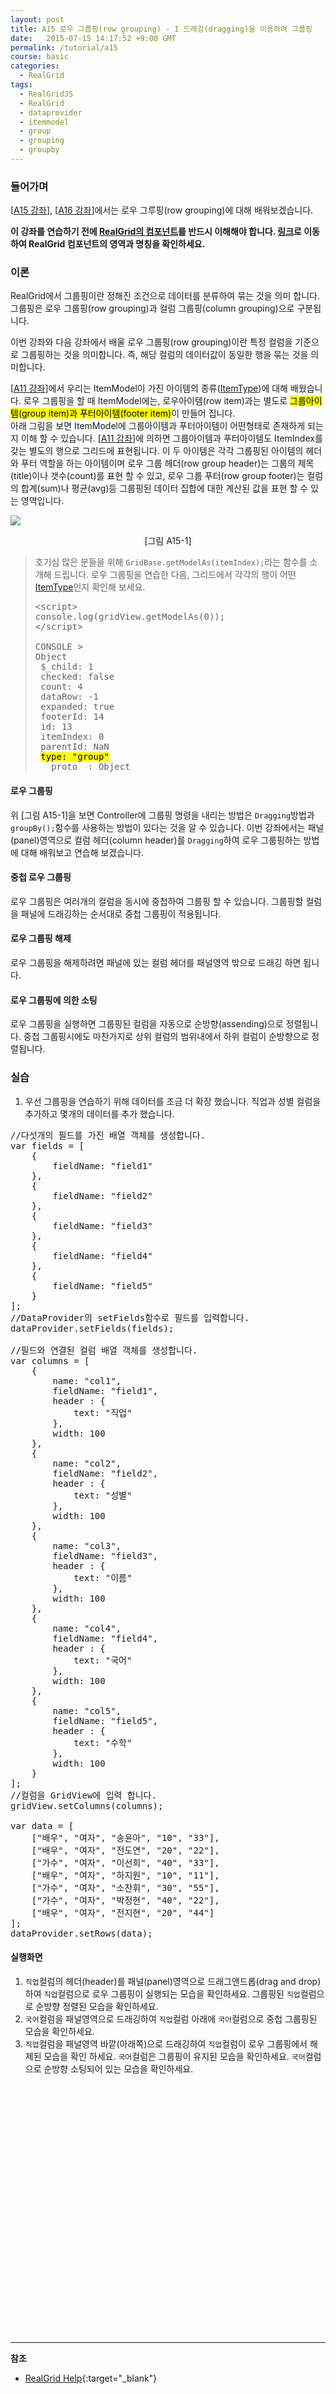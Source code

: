 ```yaml
---
layout: post
title: A15 로우 그룹핑(row grouping) - I 드래깅(dragging)을 이용하여 그룹핑
date:   2015-07-15 14:17:52 +9:00 GMT
permalink: /tutorial/a15
course: basic
categories: 
  - RealGrid
tags: 
  - RealGridJS
  - RealGrid
  - dataprovider
  - itemmodel
  - group
  - grouping
  - groupby
---
```


<script type="text/javascript" src="/script/dlgrids_eval.js"></script>
<script type="text/javascript" src="/script/realgridjs.js"></script>

<script>
var gridView;
var dataProvider;
    
$(document).ready( function() {

    RealGridJS.setTrace(false);
    RealGridJS.setRootContext("/script");
    
    dataProvider = new RealGridJS.LocalDataProvider();
    gridView = new RealGridJS.GridView("realgrid");
    gridView.setDataSource(dataProvider);

    //다섯개의 필드를 가진 배열 객체를 생성합니다.
    var fields = [
        {
            fieldName: "field1"
        },
        {
            fieldName: "field2"
        },
        {
            fieldName: "field3"
        },
        {
            fieldName: "field4"
        },
        {
            fieldName: "field5"
        }
    ];
    //DataProvider의 setFields함수로 필드를 입력합니다.
    dataProvider.setFields(fields);

    //필드와 연결된 컬럼 배열 객체를 생성합니다.
    var columns = [
        {
            name: "col1",
            fieldName: "field1",
            header : {
                text: "직업"
            },
            width: 100
        },
        {
            name: "col2",
            fieldName: "field2",
            header : {
                text: "성별"
            },
            width: 100
        },
        {
            name: "col3",
            fieldName: "field3",
            header : {
                text: "이름"
            },
            width: 100
        },
        {
            name: "col4",
            fieldName: "field4",
            header : {
                text: "국어"
            },
            width: 100
        },
        {
            name: "col5",
            fieldName: "field5",
            header : {
                text: "수학"
            },
            width: 100
        }
    ];
    //컬럼을 GridView에 입력 합니다.
    gridView.setColumns(columns);

    var data = [
        ["배우", "여자", "송윤아", "10", "33"],
        ["배우", "여자", "전도연", "20", "22"],
        ["가수", "여자", "이선희", "40", "33"],        
        ["배우", "여자", "하지원", "10", "11"],
        ["가수", "여자", "소찬휘", "30", "55"],        
        ["가수", "여자", "박정현", "40", "22"],        
        ["배우", "여자", "전지현", "20", "44"]
    ];
    dataProvider.setRows(data);
});
</script>

### 들어가며

\[[A15 강좌](/tutorial/a15)\], \[[A16 강좌](/tutorial/a16)\]에서는 로우 그루핑(row grouping)에 대해 배워보겠습니다. 

**이 강좌를 연습하기 전에 [RealGrid의 컴포넌트](http://demo.realgrid.com/Demo/Components)를 반드시 이해해야 합니다. [링크](http://demo.realgrid.com/Demo/Components)로 이동하여 RealGrid 컴포넌트의 영역과 명칭을 확인하세요.**

### 이론

RealGrid에서 그룹핑이란 정해진 조건으로 데이터를 분류하여 묶는 것을 의미 합니다. 그룹핑은 로우 그룹핑(row grouping)과 컬럼 그룹핑(column grouping)으로 구분됩니다.        

이번 강좌와 다음 강좌에서 배울 로우 그룹핑(row grouping)이란 특정 컬럼을 기준으로 그룹핑하는 것을 의미합니다. 즉, 해당 컬럼의 데이터값이 동일한 행을 묶는 것을 의미합니다.    

\[[A11 강좌](/tutorial/a11)\]에서 우리는 ItemModel이 가진 아이템의 종류([ItemType](http://help.realgrid.com/api/types/ItemType/))에 대해 배웠습니다. 로우 그룹핑을 할 때 ItemModel에는, 로우아이템(row item)과는 별도로 <mark>그룹아이템(group item)과 푸터아이템(footer item)</mark>이 만들어 집니다.  
아래 그림을 보면 ItemModel에 그룹아이템과 푸터아이템이 어떤형태로 존재하게 되는지 이해 할 수 있습니다. \[[A11 강좌](/tutorial/a11)\]에 의하면 그룹아이템과 푸터아이템도 ItemIndex를 갖는 별도의 행으로 그리드에 표현됩니다. 이 두 아이템은 각각 그룹핑된 아이템의 헤더와 푸터 역할을 하는 아이템이며 로우 그룹 헤더(row group header)는 그룹의 제목(title)이나 갯수(count)를 표현 할 수 있고, 로우 그룹 푸터(row group footer)는 컬럼의 합계(sum)나 평균(avg)등 그룹핑된 데이터 집합에 대한 계산된 값을 표현 할 수 있는 영역입니다.   

![](/images/blog/20150719-realgrid-a16.png)

<center>[그림 A15-1]</center>


> 호기심 많은 분들을 위해 `GridBase.getModelAs(itemIndex);`라는 함수를 소개해 드립니다. 로우 그룹핑을 연습한 다음, 그리드에서 각각의 행이 어떤 [ItemType](http://help.realgrid.com/api/types/ItemType/)인지 확인해 보세요.      
> 
><pre class="prettyprint">
>&lt;script&gt;
>console.log(gridView.getModelAs(0));
>&lt;/script&gt;
>
>CONSOLE >
>Object
>  $_child: 1
>  checked: false
>  count: 4
>  dataRow: -1
>  expanded: true
>  footerId: 14
>  id: 13
>  itemIndex: 0
>  parentId: NaN
>  <mark>type: "group"</mark>
>  __proto__: Object
></pre>

#### 로우 그룹핑
위 \[그림 A15-1\]을 보면 Controller에 그룹핑 명령을 내리는 방법은 `Dragging`방법과 `groupBy();`함수를 사용하는 방법이 있다는 것을 알 수 있습니다. 이번 강좌에서는 패널(panel)영역으로 컬럼 헤더(column header)를 `Dragging`하여 로우 그룹핑하는 방법에 대해 배워보고 연습해 보겠습니다.  

#### 중첩 로우 그룹핑
로우 그룹핑은 여러개의 컬럼을 동시에 중첩하여 그룹핑 할 수 있습니다. 그룹핑할 컬럼을 패널에 드래깅하는 순서대로 중첩 그룹핑이 적용됩니다.    

#### 로우 그룹핑 해제
로우 그룹핑을 해제하려면 패널에 있는 컬럼 헤더를 패널영역 밖으로 드래깅 하면 됩니다.

#### 로우 그룹핑에 의한 소팅
로우 그룹핑을 실행하면 그룹핑된 컬럼을 자동으로 순방향(assending)으로 정렬됩니다. 중첩 그룹핑시에도 마찬가지로 상위 컬럼의 범위내에서 하위 컬럼이 순방향으로 정렬됩니다.

### 실습

1. 우선 그룹핑을 연습하기 위해 데이터를 조금 더 확장 했습니다. 직업과 성별 컬럼을 추가하고 몇개의 데이터를 추가 했습니다.

<pre class="prettyprint">
//다섯개의 필드를 가진 배열 객체를 생성합니다.
var fields = [
    {
        fieldName: "field1"
    },
    {
        fieldName: "field2"
    },
    {
        fieldName: "field3"
    },
    {
        fieldName: "field4"
    },
    {
        fieldName: "field5"
    }
];
//DataProvider의 setFields함수로 필드를 입력합니다.
dataProvider.setFields(fields);

//필드와 연결된 컬럼 배열 객체를 생성합니다.
var columns = [
    {
        name: "col1",
        fieldName: "field1",
        header : {
            text: "직업"
        },
        width: 100
    },
    {
        name: "col2",
        fieldName: "field2",
        header : {
            text: "성별"
        },
        width: 100
    },
    {
        name: "col3",
        fieldName: "field3",
        header : {
            text: "이름"
        },
        width: 100
    },
    {
        name: "col4",
        fieldName: "field4",
        header : {
            text: "국어"
        },
        width: 100
    },
    {
        name: "col5",
        fieldName: "field5",
        header : {
            text: "수학"
        },
        width: 100
    }
];
//컬럼을 GridView에 입력 합니다.
gridView.setColumns(columns);

var data = [
    ["배우", "여자", "송윤아", "10", "33"],
    ["배우", "여자", "전도연", "20", "22"],
    ["가수", "여자", "이선희", "40", "33"],        
    ["배우", "여자", "하지원", "10", "11"],
    ["가수", "여자", "소찬휘", "30", "55"],        
    ["가수", "여자", "박정현", "40", "22"],        
    ["배우", "여자", "전지현", "20", "44"]
];
dataProvider.setRows(data);
</pre>

#### 실행화면

1. `직업`컬럼의 헤더(header)를 패널(panel)영역으로 드래그앤드롭(drag and drop)하여 `직업`컬럼으로 로우 그룹핑이 실행되는 모습을 확인하세요. 그룹핑된 `직업`컬럼으로 순방향 정렬된 모습을 확인하세요.
2. `국어`컬럼을 패널영역으로 드래깅하여 `직업`컬럼 아래에 `국어`컬럼으로 중첩 그룹핑된 모습을 확인하세요.
3. `직업`컬럼을 패널영역 바깥(아래쪽)으로 드래깅하여 `직업`컬럼이 로우 그룹핑에서 해제된 모습을 확인 하세요. `국어`컬럼은 그룹핑이 유지된 모습을 확인하세요. `국어`컬럼으로 순방향 소팅되어 있는 모습을 확인하세요.

<div id="realgrid" style="width: 100%; height: 400px;"></div>
<p></p>


---
**참조**

* [RealGrid Help](http://help.realgrid.com){:target="_blank"}